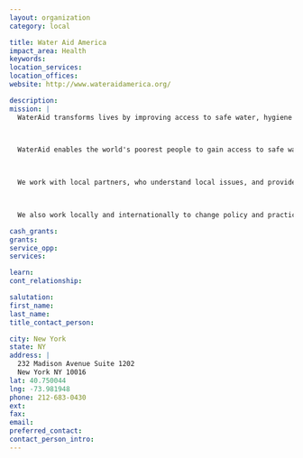 ```yaml
---
layout: organization
category: local

title: Water Aid America
impact_area: Health
keywords: 
location_services: 
location_offices: 
website: http://www.wateraidamerica.org/

description: 
mission: |
  WaterAid transforms lives by improving access to safe water, hygiene and sanitation in the world's poorest communities. We work with partners and influence decision-makers to maximize our impact.

  

  WaterAid enables the world's poorest people to gain access to safe water and sanitation. Together with improved hygiene, these basic human rights underpin health, education and livelihoods, forming the first essential step in overcoming poverty.

  

  We work with local partners, who understand local issues, and provide them with the skills and support to help communities set up and manage practical and sustainable projects that meet their real needs.

  

  We also work locally and internationally to change policy and practice and ensure that water, hygiene and sanitation's vital role in reducing poverty is recognized.

cash_grants: 
grants: 
service_opp: 
services: 

learn: 
cont_relationship: 

salutation: 
first_name: 
last_name: 
title_contact_person: 

city: New York
state: NY
address: |
  232 Madison Avenue Suite 1202  
  New York NY 10016
lat: 40.750044
lng: -73.981948
phone: 212-683-0430
ext: 
fax: 
email: 
preferred_contact: 
contact_person_intro: 
---
```

